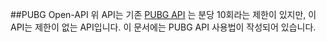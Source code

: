 ##PUBG Open-API
위 API는 기존 [PUBG API](https://developer.pubg.com/) 는 분당 10회라는 제한이 있지만, 이 API는 제한이 없는 API입니다.
이 문서에는 PUBG API 사용법이 작성되어 있습니다.